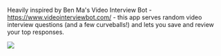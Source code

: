 Heavily inspired by Ben Ma's Video Interview Bot - https://www.videointerviewbot.com/ - this app serves random video interview questions (and a few curveballs!) and lets you save  and review your top responses.  
   
![](interviewapp.gif)
